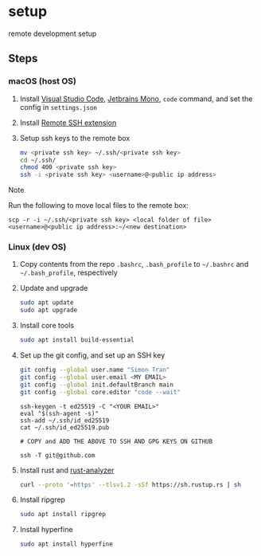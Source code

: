 # setup

remote development setup

## Steps

### macOS (host OS)

1. Install [Visual Studio Code](https://code.visualstudio.com/), [Jetbrains Mono](https://www.jetbrains.com/lp/mono/), `code` command, and set the config in `settings.json`

2. Install [Remote SSH extension](https://marketplace.visualstudio.com/items?itemName=ms-vscode-remote.remote-ssh)

3. Setup ssh keys to the remote box

   ```sh
   mv <private ssh key> ~/.ssh/<private ssh key>
   cd ~/.ssh/
   chmod 400 <private ssh key>
   ssh -i <private ssh key> <username>@<public ip address>  
   ```

> [!note]
> Run the following to move local files to the remote box:
> 
> `scp -r -i ~/.ssh/<private ssh key> <local folder of file> <username>@<public ip address>:~/<new destination>`

### Linux (dev OS)

1. Copy contents from the repo `.bashrc`, `.bash_profile` to `~/.bashrc` and `~/.bash_profile`, respectively

2. Update and upgrade

   ```sh
   sudo apt update
   sudo apt upgrade
   ```

4. Install core tools

   ```sh
   sudo apt install build-essential
   ```

5. Set up the git config, and set up an SSH key

   ```sh
   git config --global user.name "Simon Tran"
   git config --global user.email <MY EMAIL>
   git config --global init.defaultBranch main
   git config --global core.editor "code --wait"
   ```

   ```
   ssh-keygen -t ed25519 -C "<YOUR EMAIL>"
   eval "$(ssh-agent -s)"
   ssh-add ~/.ssh/id_ed25519
   cat ~/.ssh/id_ed25519.pub 
   
   # COPY and ADD THE ABOVE TO SSH AND GPG KEYS ON GITHUB

   ssh -T git@github.com
   ```

6. Install rust and [rust-analyzer](https://marketplace.visualstudio.com/items?itemName=rust-lang.rust-analyzer)

   ```sh
   curl --proto '=https' --tlsv1.2 -sSf https://sh.rustup.rs | sh
   ```

7. Install ripgrep

   ```sh
   sudo apt install ripgrep
   ```

8. Install hyperfine

   ```sh
   sudo apt install hyperfine
   ```





